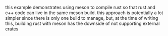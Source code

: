 

this example demonstrates using meson to compile rust so that rust and c++ code can live in the same meson build. this approach is potentially a lot simpler since there is only one build to manage, but, at the time of writing this, building rust with meson has the downside of not supporting external crates